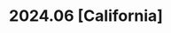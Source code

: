 ---
title: 2024.06 [California] 
description: Through photography, the beauty of Mother Nature can be frozen in time. This category celebrates the magic of our planet and beyond — from the immensity of the great outdoors, to miraculous moments in your own backyard.
featured_image: 20231122_122501.jpg
weight: 1
sort_by: Name # Exif.Date
sort_order: desc
---